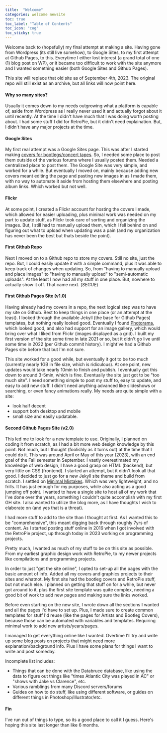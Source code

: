 ```yaml
---
title:  "Welcome"
categories: welcome newsite
toc: true
toc_label: "Table of Contents"
toc_icon: "cog"
toc_sticky: true
---
```


Welcome back to (hopefully) my final attempt at making a site. Having gone from Wordpress (its still live somehow), to Google Sites, to my first attempt at Github Pages, to this. Everytime I either lost interest (a grand total of one (1) blog post on WP), or it became too difficult to work with the site anymore and I wanted something easier (both Google Sites and Github Pages).

This site will replace that old site as of September 4th, 2023. The original repo will still exist as an archive, but all links will now point here.

#### Why so many sites?

Usually it comes down to my needs outgrowing what a platform is capable of, aside from Wordpress as I really never used it and actually forgot about it until recently. At the time I didn't have much that I was doing worth posting about. I had some stuff I did for RetroPie, but it didn't need explaination. But, I didn't have any major projects at the time.

#### Google Sites
My first real attempt was a Google Sites page. This was after I started making [covers for bootlegs/concert tapes](/projects/graphics/bootleg-covers). So, I needed some place to post them outside of the various forums where I usually posted them. Needed a centralized place to post them. The Google Site was very simple, and worked for a while. But eventually I moved on, mainly because adding new covers meant editing the page and pasting new images in as I made them, with no way to automate it aside from hosting them elsewhere and posting album links. Which worked but not well.

#### Flickr
At some point, I created a Flickr account for hosting the covers I made, which allowed for easier uploading, plus minimal work was needed on my part to update stuff, as Flickr took care of sorting and organizing the images. But, I still had to manually upload them, which I fell behind on and figuring out what to upload when updating was a pain (and my organization has never been the best but thats beside the point).

#### First Github Repo
Next I moved on to a Github repo to store my covers. Still no site, just the repo. But, I could easily update it with a simple command, plus it was able to keep track of changes when updating. So, from "having to manually upload and place images" to "having to manually upload" to "semi-automatic uploads". At the least I now had all my stuff in one place. But, nowhere to actually show it off. That came next. (*SEGUE*)

#### First Github Pages Site (v1.0)
Having already had my covers in a repo, the next logical step was to have my site on Github. Best to keep things in one place (or an attempt at the least). I looked through the available Jekyll (the base for Github Pages) templates, but nothing really looked good. Eventually I found [Photorama](https://github.com/sunbliss/photorama), which looked good, and also had support for an image gallery, which would bring over what I liked from Flickr (images displayed as a grid). I built my first version of the site some time in late 2021 or so, but it didn't go live until some time in 2022 (per Github commit history). I might've had a Github Pages site before that but I'm not sure.

This site worked for a good while, but eventually it got to be too much (currently nearly 1GB in file size, which is ridiculous). At one point, new updates would take nearly 10min to finish and publish. I eventually got this down to around 3-5min, which is fine. Eventually the site just got to be "too much site". I need something simple to post my stuff to, easy to update, and easy to add new stuff. I didn't need anything advanced like slideshows or searching, or even fancy animations really. My needs are quite simple with a site:

- look half decent
- support both desktop and mobile
- small size and easily updatable.

#### Second Github Pages Site (v2.0)
This led me to look for a new template to use. Originally, I planned on coding it from scratch, as I had a bit more web design knowledge by this point. Not much, but I thought (foolishly as it turns out) at the time that I could do it. This was around April or May of this year (2023), with an end goal of the Fall semester in September. I vastly overestimated my knowledge of web design, I have a good grasp on HTML (backend), but very little on CSS (frontend). I started an attempt, but it didn't look all that good. I decided to just go for a new Jekyll site theme and build from scratch. I settled on [Minimal Mistakes](https://mmistakes.github.io/minimal-mistakes/). Which was very lightweight, and no frills. It has just enough for my purposes, while also acting as a good jumping off point. I wanted to have a single site to host all of my work that I've done over the years, something I couldn't quite accomplish with my first GH site. I also wanted to utilize the blog more, as I have thoughts I wish to elaborate on (and yes that is a threat).

I had more stuff to add to the site than I thought at first. As I wanted this to be "comprehensive", this meant digging back through roughly 7yrs of content. As I started posting stuff online in 2016 when I got involved with the RetroPie project, up through today in 2023 working on programming projects.

Pretty much, I wanted as much of my stuff to be on this site as possible. From my earliest graphic design work with RetroPie, to my newer projects like compilations and programming projects.

In order to just "get the site online", I opted to set-up all the pages with the basic amount of info. Added all my covers and graphics projects to their sites and whatnot. My first site had the bootleg covers and RetroPie stuff, but not much else. I planned on getting that stuff on for a while, but never got around to it, plus the first site template was quite complex, needing a good bit of work to add new pages and making sure the links worked.

Before even starting on the new site, I wrote down all the sections I wanted and all the pages I'd have to set up. Plus, I made sure to create common templates for stuff I'd reuse (like the pages for Artists and Bootleg Covers), because those can be automated with variables and templates. Requiring minimal work to add new artists/years/pages.

I managed to get everything online like I wanted. Overtime I'll try and write up some blog posts on projects that might need more explanation/background info. Plus I have some plans for things I want to write and post someday.

Incomplete list includes:

- Things that can be done with the Databruce database, like using the data to figure out things like "times Atlantic City was played in AC" or "shows with Jake vs Clarence", etc.
- Various ramblings from many Discord servers/forums
- Guides on how to do stuff, like using different software, or guides on different things in Photoshop/Illustrator/etc.

#### Fin
I've run out of things to type, so its a good place to call it I guess. Here's hoping this site last longer than like 6 months.

